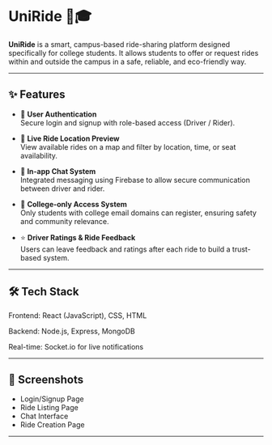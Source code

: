 # UniRide 🚗🎓

**UniRide** is a smart, campus-based ride-sharing platform designed specifically for college students. It allows students to offer or request rides within and outside the campus in a safe, reliable, and eco-friendly way.

---

## ✨ Features

- 🔐 **User Authentication**  
  Secure login and signup with role-based access (Driver / Rider).

- 📍 **Live Ride Location Preview**  
  View available rides on a map and filter by location, time, or seat availability.

- 💬 **In-app Chat System**  
  Integrated messaging using Firebase to allow secure communication between driver and rider.

- 🏫 **College-only Access System**  
  Only students with college email domains can register, ensuring safety and community relevance.

- ⭐ **Driver Ratings & Ride Feedback**  
  Users can leave feedback and ratings after each ride to build a trust-based system.

---

## 🛠️ Tech Stack

Frontend: React (JavaScript), CSS, HTML

Backend: Node.js, Express, MongoDB

Real-time: Socket.io for live notifications

---

## 📸 Screenshots 

- Login/Signup Page  
- Ride Listing Page  
- Chat Interface  
- Ride Creation Page  

---


